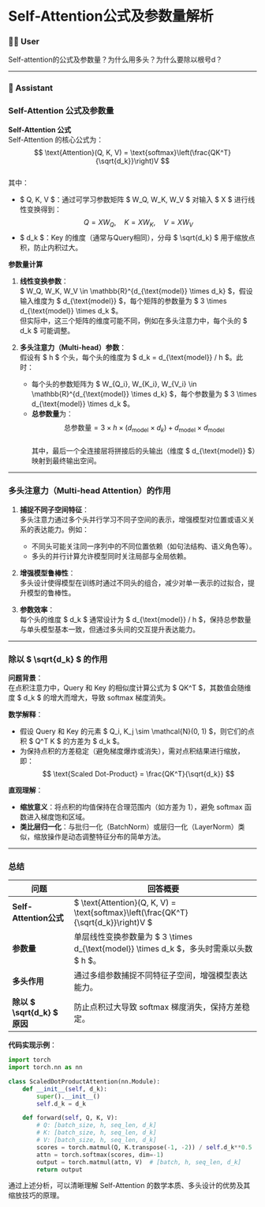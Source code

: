 # Self-Attention公式及参数量解析

### 🧑‍💻 User

Self-attention的公式及参数量？为什么用多头？为什么要除以根号d？

---

### 🤖 Assistant

### Self-Attention 公式及参数量

**Self-Attention 公式**  
Self-Attention 的核心公式为：  
$$
\text{Attention}(Q, K, V) = \text{softmax}\left(\frac{QK^T}{\sqrt{d_k}}\right)V
$$  
其中：  
- $ Q, K, V $：通过可学习参数矩阵 $ W_Q, W_K, W_V $ 对输入 $ X $ 进行线性变换得到：  
  $$
  Q = XW_Q, \quad K = XW_K, \quad V = XW_V
  $$
- $ d_k $：Key 的维度（通常与Query相同），分母 $ \sqrt{d_k} $ 用于缩放点积，防止内积过大。

**参数量计算**  
1. **线性变换参数**：  
   $ W_Q, W_K, W_V \in \mathbb{R}^{d_{\text{model}} \times d_k} $，假设输入维度为 $ d_{\text{model}} $，每个矩阵的参数量为 $ 3 \times d_{\text{model}} \times d_k $。  
   但实际中，这三个矩阵的维度可能不同，例如在多头注意力中，每个头的 $ d_k $ 可能调整。

2. **多头注意力（Multi-head）参数**：  
   假设有 $ h $ 个头，每个头的维度为 $ d_k = d_{\text{model}} / h $。此时：  
   - 每个头的参数矩阵为 $ W_{Q_i}, W_{K_i}, W_{V_i} \in \mathbb{R}^{d_{\text{model}} \times d_k} $，每个参数量为 $ 3 \times d_{\text{model}} \times d_k $。  
   - **总参数量**为：  
     $$
     \text{总参数量} = 3 \times h \times (d_{\text{model}} \times d_k) + d_{\text{model}} \times d_{\text{model}} 
     $$  
     其中，最后一个全连接层将拼接后的头输出（维度 $ d_{\text{model}} $）映射到最终输出空间。

---

### 多头注意力（Multi-head Attention）的作用

1. **捕捉不同子空间特征**：  
   多头注意力通过多个头并行学习不同子空间的表示，增强模型对位置或语义关系的表达能力。例如：  
   - 不同头可能关注同一序列中的不同位置依赖（如句法结构、语义角色等）。  
   - 多头的并行计算允许模型同时关注局部与全局依赖。

2. **增强模型鲁棒性**：  
   多头设计使得模型在训练时通过不同头的组合，减少对单一表示的过拟合，提升模型的鲁棒性。

3. **参数效率**：  
   每个头的维度 $ d_k $ 通常设计为 $ d_{\text{model}} / h $，保持总参数量与单头模型基本一致，但通过多头间的交互提升表达能力。

---

### 除以 $ \sqrt{d_k} $ 的作用

**问题背景**：  
在点积注意力中，Query 和 Key 的相似度计算公式为 $ QK^T $，其数值会随维度 $ d_k $ 的增大而增大，导致 softmax 梯度消失。

**数学解释**：  
- 假设 Query 和 Key 的元素 $ Q_i, K_j \sim \mathcal{N}(0, 1) $，则它们的点积 $ Q^T K $ 的方差为 $ d_k $。  
- 为保持点积的方差稳定（避免梯度爆炸或消失），需对点积结果进行缩放，即：  
  $$
  \text{Scaled Dot-Product} = \frac{QK^T}{\sqrt{d_k}}
  $$

**直观理解**：  
- **缩放意义**：将点积的均值保持在合理范围内（如方差为 1），避免 softmax 函数进入梯度饱和区域。  
- **类比层归一化**：与批归一化（BatchNorm）或层归一化（LayerNorm）类似，缩放操作是动态调整特征分布的简单方法。

---

### 总结

| 问题                | 回答概要                                                                 |
|---------------------|--------------------------------------------------------------------------|
| **Self-Attention公式** | $ \text{Attention}(Q, K, V) = \text{softmax}\left(\frac{QK^T}{\sqrt{d_k}}\right)V $ |
| **参数量**           | 单层线性变换参数量为 $ 3 \times d_{\text{model}} \times d_k $，多头时需乘以头数 $ h $。 |
| **多头作用**         | 通过多组参数捕捉不同特征子空间，增强模型表达能力。                                      |
| **除以 $ \sqrt{d_k} $ 原因** | 防止点积过大导致 softmax 梯度消失，保持方差稳定。                               |

**代码实现示例**：  
```python
import torch
import torch.nn as nn

class ScaledDotProductAttention(nn.Module):
    def __init__(self, d_k):
        super().__init__()
        self.d_k = d_k

    def forward(self, Q, K, V):
        # Q: [batch_size, h, seq_len, d_k]
        # K: [batch_size, h, seq_len, d_k]
        # V: [batch_size, h, seq_len, d_k]
        scores = torch.matmul(Q, K.transpose(-1, -2)) / self.d_k**0.5  # [batch, h, seq_len, seq_len]
        attn = torch.softmax(scores, dim=-1)
        output = torch.matmul(attn, V)  # [batch, h, seq_len, d_k]
        return output
```

通过上述分析，可以清晰理解 Self-Attention 的数学本质、多头设计的优势及其缩放技巧的原理。